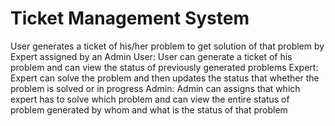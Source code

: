 # Ticket Management System
 User generates a ticket of his/her problem to get solution of that problem by Expert assigned by an Admin
User: User can generate a ticket of his problem and can view the status of previously generated problems
Expert: Expert can solve the problem and then updates the status that whether the problem is solved or in progress
Admin: Admin can assigns that which expert has to solve which problem and can view the entire status of problem generated by whom and what is the status of that problem
